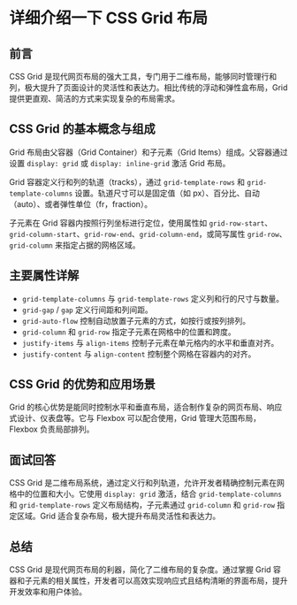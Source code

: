# **详细介绍一下 CSS Grid 布局**

## 前言

CSS Grid 是现代网页布局的强大工具，专门用于二维布局，能够同时管理行和列，极大提升了页面设计的灵活性和表达力。相比传统的浮动和弹性盒布局，Grid 提供更直观、简洁的方式来实现复杂的布局需求。

## CSS Grid 的基本概念与组成

Grid 布局由父容器（Grid Container）和子元素（Grid Items）组成。父容器通过设置 `display: grid` 或 `display: inline-grid` 激活 Grid 布局。

Grid 容器定义行和列的轨道（tracks），通过 `grid-template-rows` 和 `grid-template-columns` 设置。轨道尺寸可以是固定值（如 px）、百分比、自动（auto）、或者弹性单位（fr，fraction）。

子元素在 Grid 容器内按照行列坐标进行定位，使用属性如 `grid-row-start`、`grid-column-start`、`grid-row-end`、`grid-column-end`，或简写属性 `grid-row`、`grid-column` 来指定占据的网格区域。

## 主要属性详解

- `grid-template-columns` 与 `grid-template-rows`
  定义列和行的尺寸与数量。
- `grid-gap` / `gap`
  定义行间距和列间距。
- `grid-auto-flow`
  控制自动放置子元素的方式，如按行或按列排列。
- `grid-column` 和 `grid-row`
  指定子元素在网格中的位置和跨度。
- `justify-items` 与 `align-items`
  控制子元素在单元格内的水平和垂直对齐。
- `justify-content` 与 `align-content`
  控制整个网格在容器内的对齐。

## CSS Grid 的优势和应用场景

Grid 的核心优势是能同时控制水平和垂直布局，适合制作复杂的网页布局、响应式设计、仪表盘等。它与 Flexbox 可以配合使用，Grid 管理大范围布局，Flexbox 负责局部排列。

## 面试回答

CSS Grid 是二维布局系统，通过定义行和列轨道，允许开发者精确控制元素在网格中的位置和大小。它使用 `display: grid` 激活，结合 `grid-template-columns` 和 `grid-template-rows` 定义布局结构，子元素通过 `grid-column` 和 `grid-row` 指定区域。Grid 适合复杂布局，极大提升布局灵活性和表达力。

## 总结

CSS Grid 是现代网页布局的利器，简化了二维布局的复杂度。通过掌握 Grid 容器和子元素的相关属性，开发者可以高效实现响应式且结构清晰的界面布局，提升开发效率和用户体验。